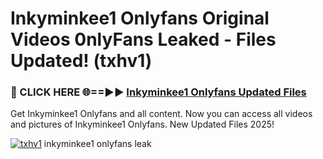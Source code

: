 # Inkyminkee1 Onlyfans Original Videos 0nlyFans Leaked - Files Updated! (txhv1)

<h3>🔴 CLICK HERE 🌐==►► <a href="https://tinyurl.com/3hn5wdd3" rel="nofollow">Inkyminkee1 Onlyfans Updated Files</a></h3>

Get Inkyminkee1 Onlyfans and all content. Now you can access all videos and pictures of Inkyminkee1 Onlyfans. New Updated Files 2025!

[![txhv1](https://i.imgur.com/4HnBqBT.gif)](https://tinyurl.com/3hn5wdd3)
inkyminkee1 onlyfans leak